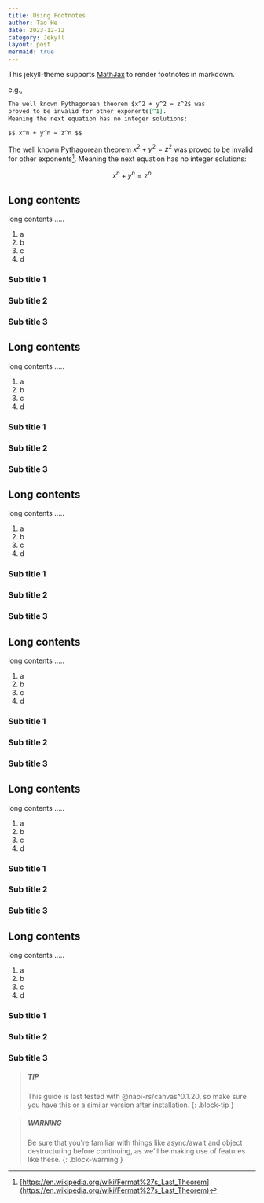 ```yaml
---
title: Using Footnotes
author: Tao He
date: 2023-12-12
category: Jekyll
layout: post
mermaid: true
---
```


This jekyll-theme supports [MathJax](https://www.mathjax.org/) to render footnotes
in markdown.

e.g.,

```markdown
The well known Pythagorean theorem $x^2 + y^2 = z^2$ was
proved to be invalid for other exponents[^1].
Meaning the next equation has no integer solutions:

$$ x^n + y^n = z^n $$
```

The well known Pythagorean theorem $x^2 + y^2 = z^2$ was
proved to be invalid for other exponents[^1].
Meaning the next equation has no integer solutions:

$$ x^n + y^n = z^n $$

## Long contents

long contents .....

1. a
2. b
3. c
4. d

### Sub title 1

### Sub title 2

### Sub title 3

## Long contents

long contents .....

1. a
2. b
3. c
4. d

### Sub title 1

### Sub title 2

### Sub title 3

## Long contents

long contents .....

1. a
2. b
3. c
4. d

### Sub title 1

### Sub title 2

### Sub title 3

## Long contents

long contents .....

1. a
2. b
3. c
4. d

### Sub title 1

### Sub title 2

### Sub title 3

## Long contents

long contents .....

1. a
2. b
3. c
4. d

### Sub title 1

### Sub title 2

### Sub title 3

## Long contents

long contents .....

1. a
2. b
3. c
4. d

### Sub title 1

### Sub title 2

### Sub title 3

> ##### TIP
>
> This guide is last tested with @napi-rs/canvas^0.1.20, so make sure you have
> this or a similar version after installation.
> {: .block-tip }

> ##### WARNING
>
> Be sure that you're familiar with things like async/await and object destructuring
> before continuing, as we'll be making use of features like these.
> {: .block-warning }

[^1]: [https://en.wikipedia.org/wiki/Fermat%27s_Last_Theorem](https://en.wikipedia.org/wiki/Fermat%27s_Last_Theorem)

